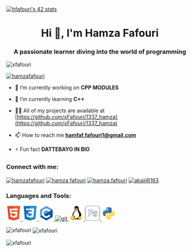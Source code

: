 
<a href="https://github.com/oakoudad/badge42"><img src="https://badge.mediaplus.ma/greenbinary/hfafouri" alt="hfafouri's 42 stats" /></a>

<h1 align="center">Hi 👋, I'm Hamza Fafouri</h1>
<h3 align="center">A passionate learner diving into the world of programming</h3>

<p align="left"> <img src="https://komarev.com/ghpvc/?username=xfafouri&label=Profile%20views&color=0e75b6&style=flat" alt="xfafouri" /> </p>

<p align="left"> <a href="https://twitter.com/hamzafafouri" target="blank"><img src="https://img.shields.io/twitter/follow/hamzafafouri?logo=twitter&style=for-the-badge" alt="hamzafafouri" /></a> </p>

- 🔭 I’m currently working on **CPP MODULES**

- 🌱 I’m currently learning **C++**

- 👨‍💻 All of my projects are available at [https://github.com/xFafouri/1337_hamza](https://github.com/xFafouri/1337_hamza)

- 📫 How to reach me **hamfaf.fafouri1@gmail.com**

- ⚡ Fun fact **DATTEBAYO IN BIO**

<h3 align="left">Connect with me:</h3>
<p align="left">
<a href="https://twitter.com/hamzafafouri" target="blank"><img align="center" src="https://raw.githubusercontent.com/rahuldkjain/github-profile-readme-generator/master/src/images/icons/Social/twitter.svg" alt="hamzafafouri" height="30" width="40" /></a>
<a href="https://fb.com/hamza fafouri" target="blank"><img align="center" src="https://raw.githubusercontent.com/rahuldkjain/github-profile-readme-generator/master/src/images/icons/Social/facebook.svg" alt="hamza fafouri" height="30" width="40" /></a>
<a href="https://instagram.com/hamza.fafouri" target="blank"><img align="center" src="https://raw.githubusercontent.com/rahuldkjain/github-profile-readme-generator/master/src/images/icons/Social/instagram.svg" alt="hamza.fafouri" height="30" width="40" /></a>
<a href="https://discord.gg/akaiii6163" target="blank"><img align="center" src="https://raw.githubusercontent.com/rahuldkjain/github-profile-readme-generator/master/src/images/icons/Social/discord.svg" alt="akaiii6163" height="30" width="40" /></a>
</p>

<h3 align="left">Languages and Tools:</h3>
<p align="left">
  <a href="https://www.w3.org/html/" target="_blank" rel="noreferrer">
    <img src="https://raw.githubusercontent.com/devicons/devicon/master/icons/html5/html5-original.svg" alt="html5" width="40" height="40"/>
  </a>
  <a href="https://www.w3.org/Style/CSS/" target="_blank" rel="noreferrer">
    <img src="https://raw.githubusercontent.com/devicons/devicon/master/icons/css3/css3-original.svg" alt="css3" width="40" height="40"/>
  </a>
  <a href="https://www.cprogramming.com/" target="_blank" rel="noreferrer">
    <img src="https://raw.githubusercontent.com/devicons/devicon/master/icons/c/c-original.svg" alt="c" width="40" height="40"/>
  </a>
  <a href="https://git-scm.com/" target="_blank" rel="noreferrer">
    <img src="https://www.vectorlogo.zone/logos/git-scm/git-scm-icon.svg" alt="git" width="40" height="40"/>
  </a>
  <a href="https://www.linux.org/" target="_blank" rel="noreferrer">
    <img src="https://raw.githubusercontent.com/devicons/devicon/master/icons/linux/linux-original.svg" alt="linux" width="40" height="40"/>
  </a>
  <a href="https://www.photoshop.com/en" target="_blank" rel="noreferrer">
    <img src="https://raw.githubusercontent.com/devicons/devicon/master/icons/photoshop/photoshop-line.svg" alt="photoshop" width="40" height="40"/>
  </a>
  <a href="https://www.python.org" target="_blank" rel="noreferrer">
    <img src="https://raw.githubusercontent.com/devicons/devicon/master/icons/python/python-original.svg" alt="python" width="40" height="40"/>
  </a>
</p>


<p><img align="left" src="https://github-readme-stats.vercel.app/api/top-langs?username=xfafouri&show_icons=true&locale=en&layout=compact" alt="xfafouri" /></p>

<p>&nbsp;<img align="center" src="https://github-readme-stats.vercel.app/api?username=xfafouri&show_icons=true&locale=en" alt="xfafouri" /></p>

<p><img align="center" src="https://github-readme-streak-stats.herokuapp.com/?user=xfafouri&" alt="xfafouri" /></p>

